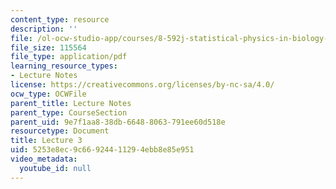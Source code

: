 ```yaml
---
content_type: resource
description: ''
file: /ol-ocw-studio-app/courses/8-592j-statistical-physics-in-biology-spring-2011/5253e8ec9c66924411294ebb8e85e951_MIT8_592JS11_lec3.pdf
file_size: 115564
file_type: application/pdf
learning_resource_types:
- Lecture Notes
license: https://creativecommons.org/licenses/by-nc-sa/4.0/
ocw_type: OCWFile
parent_title: Lecture Notes
parent_type: CourseSection
parent_uid: 9e7f1aa8-38db-6648-8063-791ee60d518e
resourcetype: Document
title: Lecture 3
uid: 5253e8ec-9c66-9244-1129-4ebb8e85e951
video_metadata:
  youtube_id: null
---
```

